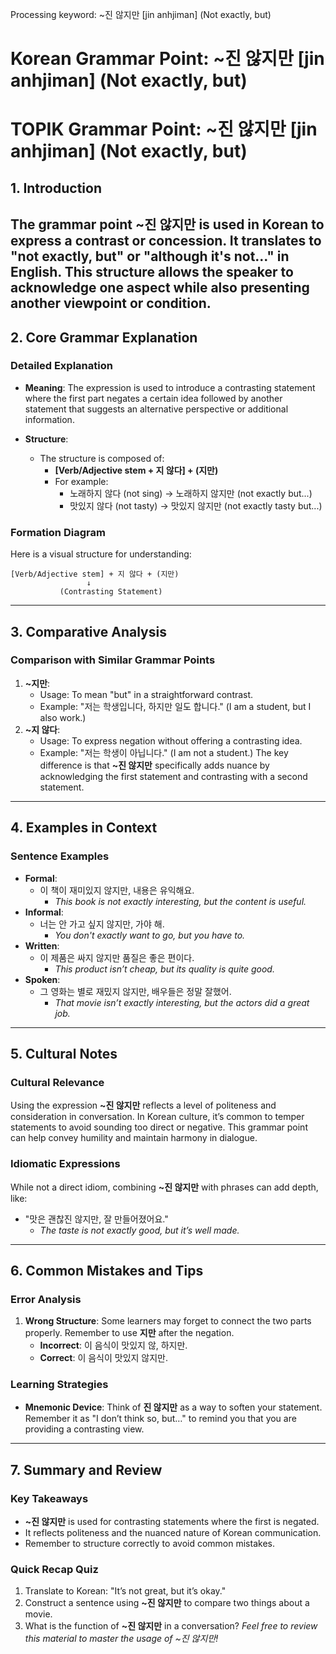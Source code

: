 Processing keyword: ~진 않지만 [jin anhjiman] (Not exactly, but)
# Korean Grammar Point: ~진 않지만 [jin anhjiman] (Not exactly, but)
# TOPIK Grammar Point: ~진 않지만 [jin anhjiman] (Not exactly, but)
## 1. Introduction
The grammar point **~진 않지만** is used in Korean to express a contrast or concession. It translates to "not exactly, but" or "although it's not..." in English. This structure allows the speaker to acknowledge one aspect while also presenting another viewpoint or condition.
---
## 2. Core Grammar Explanation
### Detailed Explanation
- **Meaning**: The expression is used to introduce a contrasting statement where the first part negates a certain idea followed by another statement that suggests an alternative perspective or additional information.
  
- **Structure**: 
  - The structure is composed of:
    - **[Verb/Adjective stem + 지 않다] + (지만)**
    - For example: 
      - 노래하지 않다 (not sing) → 노래하지 않지만 (not exactly but...)
      - 맛있지 않다 (not tasty) → 맛있지 않지만 (not exactly tasty but...)
### Formation Diagram
Here is a visual structure for understanding:
```
[Verb/Adjective stem] + 지 않다 + (지만)
                 ↓
           (Contrasting Statement)
```
---
## 3. Comparative Analysis
### Comparison with Similar Grammar Points
1. **~지만**: 
   - Usage: To mean "but" in a straightforward contrast.
   - Example: "저는 학생입니다, 하지만 일도 합니다." (I am a student, but I also work.)
2. **~지 않다**: 
   - Usage: To express negation without offering a contrasting idea.
   - Example: "저는 학생이 아닙니다." (I am not a student.)
The key difference is that **~진 않지만** specifically adds nuance by acknowledging the first statement and contrasting with a second statement.
---
## 4. Examples in Context
### Sentence Examples
- **Formal**:
  - 이 책이 재미있지 않지만, 내용은 유익해요.
    - *This book is not exactly interesting, but the content is useful.*
- **Informal**:
  - 너는 안 가고 싶지 않지만, 가야 해.
    - *You don't exactly want to go, but you have to.*
- **Written**:
  - 이 제품은 싸지 않지만 품질은 좋은 편이다.
    - *This product isn’t cheap, but its quality is quite good.*
- **Spoken**:
  - 그 영화는 별로 재밌지 않지만, 배우들은 정말 잘했어.
    - *That movie isn’t exactly interesting, but the actors did a great job.*
---
## 5. Cultural Notes
### Cultural Relevance
Using the expression **~진 않지만** reflects a level of politeness and consideration in conversation. In Korean culture, it’s common to temper statements to avoid sounding too direct or negative. This grammar point can help convey humility and maintain harmony in dialogue.
### Idiomatic Expressions
While not a direct idiom, combining **~진 않지만** with phrases can add depth, like:
- "맛은 괜찮진 않지만, 잘 만들어졌어요."
  - *The taste is not exactly good, but it’s well made.* 
---
## 6. Common Mistakes and Tips
### Error Analysis
1. **Wrong Structure**: Some learners may forget to connect the two parts properly. Remember to use **지만** after the negation.
   - **Incorrect**: 이 음식이 맛있지 않, 하지만.
   - **Correct**: 이 음식이 맛있지 않지만.
### Learning Strategies
- **Mnemonic Device**: Think of **진 않지만** as a way to soften your statement. Remember it as "I don’t think so, but…" to remind you that you are providing a contrasting view.
---
## 7. Summary and Review
### Key Takeaways
- **~진 않지만** is used for contrasting statements where the first is negated.
- It reflects politeness and the nuanced nature of Korean communication.
- Remember to structure correctly to avoid common mistakes.
### Quick Recap Quiz
1. Translate to Korean: "It’s not great, but it’s okay."
2. Construct a sentence using **~진 않지만** to compare two things about a movie.
3. What is the function of **~진 않지만** in a conversation?
*Feel free to review this material to master the usage of ~진 않지만!*
